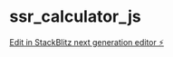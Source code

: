# ssr_calculator_js

[Edit in StackBlitz next generation editor ⚡️](https://stackblitz.com/~/github.com/sureshchowdary1/ssr_calculator_js)